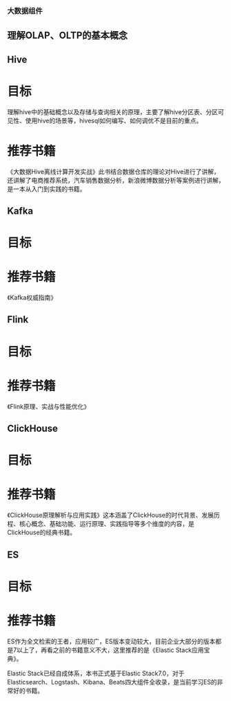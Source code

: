 ### 大数据组件
## 理解OLAP、OLTP的基本概念

## Hive
# 目标
理解hive中的基础概念以及存储与查询相关的原理，主要了解hive分区表、分区可见性、使用hive的场景等，hivesql如何编写、如何调优不是目前的重点。

# 推荐书籍
《大数据Hive离线计算开发实战》此书结合数据仓库的理论对Hive进行了讲解，还讲解了电商推荐系统，汽车销售数据分析，新浪微博数据分析等案例进行讲解，是一本从入门到实践的书籍。

## Kafka
# 目标

# 推荐书籍
《Kafka权威指南》

## Flink
# 目标

# 推荐书籍
《Flink原理、实战与性能优化》

## ClickHouse
# 目标

# 推荐书籍
《ClickHouse原理解析与应用实践》这本涵盖了ClickHouse的时代背景、发展历程、核心概念、基础功能、运行原理、实践指导等多个维度的内容，是ClickHouse的经典书籍。

## ES
# 目标

# 推荐书籍
ES作为全文检索的王者，应用较广，ES版本变动较大，目前企业大部分的版本都是7以上了，再看之前的书籍意义不大，这里推荐的是《Elastic Stack应用宝典》。

Elastic Stack已经自成体系，本书正式基于Elastic Stack7.0，对于Elasticsearch、Logstash、Kibana、Beats四大组件全收录，是当前学习ES的非常好的书籍。